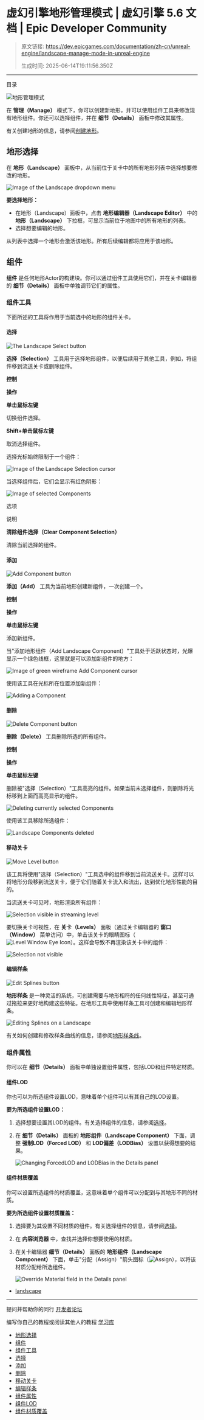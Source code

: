 # 虚幻引擎地形管理模式 | 虚幻引擎 5.6 文档 | Epic Developer Community

> 原文链接: https://dev.epicgames.com/documentation/zh-cn/unreal-engine/landscape-manage-mode-in-unreal-engine
> 
> 生成时间: 2025-06-14T19:11:56.350Z

---

目录

![地形管理模式](https://dev.epicgames.com/community/api/documentation/image/58d1b543-3185-4b6b-834d-db9eaf1516e8?resizing_type=fill&width=1920&height=335)

在 **管理（Manage）** 模式下，你可以创建新地形，并可以使用组件工具来修改现有地形组件。你还可以选择组件，并在 **细节（Details）** 面板中修改其属性。

有关创建地形的信息，请参阅[创建地形](/documentation/zh-cn/unreal-engine/creating-landscapes-in-unreal-engine)。

## 地形选择

在 **地形（Landscape）** 面板中，从当前位于关卡中的所有地形列表中选择想要修改的地形。

![Image of the Landscape dropdown menu](https://d1iv7db44yhgxn.cloudfront.net/documentation/images/26b0d8b2-bd72-4540-b1ee-bbeb7699085e/01-landscape-dropdown-menu.png "Landscape dropdown menu")

**要选择地形：**

-   在地形（Landscape）面板中，点击 **地形编辑器（Landscape Editor）** 中的 **地形（Landscape）** 下拉框，可显示当前位于地图中的所有地形的列表。
-   选择想要编辑的地形。

从列表中选择一个地形会激活该地形。所有后续编辑都将应用于该地形。

## 组件

**组件** 是任何地形Actor的构建块。你可以通过组件工具使用它们，并在关卡编辑器的 **细节（Details）** 面板中单独调节它们的属性。

### 组件工具

下面所述的工具将作用于当前选中的地形的组件关卡。

#### 选择

![The Landscape Select button](https://d1iv7db44yhgxn.cloudfront.net/documentation/images/f57e421f-8f7a-44f2-889d-79aa29ac4fe0/02-landscape-select-button.png "Landscape Select button")

**选择（Selection）** 工具用于选择地形组件，以便后续用于其他工具，例如，将组件移到流送关卡或删除组件。

**控制**

**操作**

**单击鼠标左键**

切换组件选择。

**Shift+单击鼠标左键**

取消选择组件。

选择光标始终限制于一个组件：

![Image of the Landscape Selection cursor](https://d1iv7db44yhgxn.cloudfront.net/documentation/images/cdd114cc-6f72-4244-9fef-afc385e8e8a8/03-landscape-selection-cursor.png "Landscape Selection cursor")

当选择组件后，它们会显示有红色阴影：

![Image of selected Components](https://d1iv7db44yhgxn.cloudfront.net/documentation/images/d98b758d-4087-4ac5-b95c-839acbfd3890/04-selected-components.png "Image of selected Components")

选项

说明

**清除组件选择（Clear Component Selection）**

清除当前选择的组件。

#### 添加

![Add Component button](https://d1iv7db44yhgxn.cloudfront.net/documentation/images/4b225c81-117a-4371-9370-3b05f104295b/05-add-component-button.png "Add Component button")

**添加（Add）** 工具为当前地形创建新组件，一次创建一个。

**控制**

**操作**

**单击鼠标左键**

添加新组件。

当"添加地形组件（Add Landscape Component）"工具处于活跃状态时，光爆显示一个绿色线框，这里就是可以添加新组件的地方：

![Image of green wireframe Add Component cursor](https://d1iv7db44yhgxn.cloudfront.net/documentation/images/9cdae059-3cc1-4cf2-b136-a9a1c23e6561/06-component-cursor.png "Add Component cursor")

使用该工具在光标所在位置添加新组件：

![Adding a Component](https://d1iv7db44yhgxn.cloudfront.net/documentation/images/eb7ce2c0-d089-4e47-b798-bf4dd102959d/07-adding-a-component.png "Adding a Component")

#### 删除

![Delete Component button](https://d1iv7db44yhgxn.cloudfront.net/documentation/images/5a81703e-cfbd-4169-8cd0-9ecea976f386/08-delete-component-button.png "Delete Component button")

**删除（Delete）** 工具删除所选的所有组件。

**控制**

**操作**

**单击鼠标左键**

删除被"选择（Selection）"工具高亮的组件。如果当前未选择组件，则删除将光标移到上面而高亮显示的组件。

![Deleting currently selected Components](https://d1iv7db44yhgxn.cloudfront.net/documentation/images/c0247125-df77-41eb-abb5-2852f85dbf43/09-deleting-currently-selected-components.png "Deleting currently selected Components")

使用该工具移除所选组件：

![Landscape Components deleted](https://d1iv7db44yhgxn.cloudfront.net/documentation/images/3df0827e-fcbf-4e40-ade1-848c14b3f97f/10-landscape-components-deleted.png "Landscape Components deleted")

#### 移动关卡

![Move Level button](https://d1iv7db44yhgxn.cloudfront.net/documentation/images/4d87f622-2116-4e92-8c46-540bf6532174/11-move-level-button.png "Move Level button")

该工具将使用"选择（Selection）"工具选中的组件移到当前流送关卡。这样可以将地形分段移到流送关卡，便于它们随着关卡流入和流出，达到优化地形性能的目的。

当流送关卡可见时，地形渲染所有组件：

![Selection visible in streaming level](https://d1iv7db44yhgxn.cloudfront.net/documentation/images/d7a512bb-743e-4c91-bb49-1690f092d555/12-selection-visible-in-streaming-level.png "Selection visible in streaming level")

要切换关卡可视性，在 **关卡（Levels）** 面板（通过关卡编辑器的 **窗口（Window）** 菜单访问）中，单击该关卡的眼睛图标（![Level Window Eye Icon](https://d1iv7db44yhgxn.cloudfront.net/documentation/images/76b5b884-84a3-44e8-9ae1-4962c8d5e6c0/13-level-window-eye-icon.png "Level Window Eye Icon")）。这样会导致不再渲染该关卡中的组件：

![Selection not visible](https://d1iv7db44yhgxn.cloudfront.net/documentation/images/c6ab5cb0-3874-416d-b9fa-2521603cfbaf/14-selection-not-visible.png "Selection not visible")

#### 编辑样条

![Edit Splines button](https://d1iv7db44yhgxn.cloudfront.net/documentation/images/2ce53df6-c0b6-43d5-851c-515c5035f375/15-edit-splines-button.png)

**地形样条** 是一种灵活的系统，可创建需要与地形相符的任何线性特征，甚至可通过拖拉来更好地构建这些特征。在地形工具中使用样条工具可创建和编辑地形样条。

![Editing Splines on a Landscape](https://d1iv7db44yhgxn.cloudfront.net/documentation/images/553a36c1-de5c-4d8e-81c2-2e9e338f0c9a/16-editing-splines-landscape.png "Editing Splines on a Landscape")

有关如何创建和修改样条曲线的信息，请参阅[地形样条线](/documentation/zh-cn/unreal-engine/landscape-splines-in-unreal-engine)。

### 组件属性

你可以在 **细节（Details）** 面板中单独设置组件属性，包括LOD和组件特定材质。

#### 组件LOD

你也可以为所选组件设置LOD，意味着单个组件可以有其自己的LOD设置。

**要为所选组件设置LOD：**

1.  选择想要设置其LOD的组件。有关选择组件的信息，请参阅[选择](/documentation/zh-cn/unreal-engine/landscape-manage-mode-in-unreal-engine#%E9%80%89%E6%8B%A9)。
    
2.  在 **细节（Details）** 面板的 **地形组件（Landscape Component）** 下面，调整 **强制LOD（Forced LOD）** 和 **LOD偏差（LODBias）** 设置以获得想要的结果。
    
    ![Changing ForcedLOD and LODBias in the Details panel](https://d1iv7db44yhgxn.cloudfront.net/documentation/images/384d3a77-a9b2-40d5-be6b-0261afa35e07/17-landscape-component-lod.png "ForcedLOD and LODBias in the Details panel")

#### 组件材质覆盖

你可以设置所选组件的材质覆盖，这意味着单个组件可以分配到与其地形不同的材质。

**要为所选组件设置材质覆盖：**

1.  选择要为其设置不同材质的组件。有关选择组件的信息，请参阅[选择](/documentation/zh-cn/unreal-engine/landscape-manage-mode-in-unreal-engine#%E9%80%89%E6%8B%A9)。
    
2.  在 **内容浏览器** 中，查找并选择你想要使用的材质。
    
3.  在关卡编辑器 **细节（Details）** 面板的 **地形组件（Landscape Component）** 下面，单击"分配（Assign）"箭头图标（![Assign](https://d1iv7db44yhgxn.cloudfront.net/documentation/images/a25f9a41-f476-4019-b054-ec3d421a61ab/18-assign.png "Assign")），以将该材质分配给所选组件。
    
    ![Override Material field in the Details panel](https://d1iv7db44yhgxn.cloudfront.net/documentation/images/a02ee1c3-179b-4a4f-bf27-c701f5baebf4/19-override-material-details-panel.png)

-   [landscape](https://dev.epicgames.com/community/search?query=landscape)

* * *

提问并帮助你的同行 [开发者论坛](https://forums.unrealengine.com/categories?tag=unreal-engine)

编写你自己的教程或阅读其他人的教程 [学习库](https://dev.epicgames.com/community/unreal-engine/learning)

-   [地形选择](/documentation/zh-cn/unreal-engine/landscape-manage-mode-in-unreal-engine#%E5%9C%B0%E5%BD%A2%E9%80%89%E6%8B%A9)
-   [组件](/documentation/zh-cn/unreal-engine/landscape-manage-mode-in-unreal-engine#%E7%BB%84%E4%BB%B6)
-   [组件工具](/documentation/zh-cn/unreal-engine/landscape-manage-mode-in-unreal-engine#%E7%BB%84%E4%BB%B6%E5%B7%A5%E5%85%B7)
-   [选择](/documentation/zh-cn/unreal-engine/landscape-manage-mode-in-unreal-engine#%E9%80%89%E6%8B%A9)
-   [添加](/documentation/zh-cn/unreal-engine/landscape-manage-mode-in-unreal-engine#%E6%B7%BB%E5%8A%A0)
-   [删除](/documentation/zh-cn/unreal-engine/landscape-manage-mode-in-unreal-engine#%E5%88%A0%E9%99%A4)
-   [移动关卡](/documentation/zh-cn/unreal-engine/landscape-manage-mode-in-unreal-engine#%E7%A7%BB%E5%8A%A8%E5%85%B3%E5%8D%A1)
-   [编辑样条](/documentation/zh-cn/unreal-engine/landscape-manage-mode-in-unreal-engine#%E7%BC%96%E8%BE%91%E6%A0%B7%E6%9D%A1)
-   [组件属性](/documentation/zh-cn/unreal-engine/landscape-manage-mode-in-unreal-engine#%E7%BB%84%E4%BB%B6%E5%B1%9E%E6%80%A7)
-   [组件LOD](/documentation/zh-cn/unreal-engine/landscape-manage-mode-in-unreal-engine#%E7%BB%84%E4%BB%B6lod)
-   [组件材质覆盖](/documentation/zh-cn/unreal-engine/landscape-manage-mode-in-unreal-engine#%E7%BB%84%E4%BB%B6%E6%9D%90%E8%B4%A8%E8%A6%86%E7%9B%96)